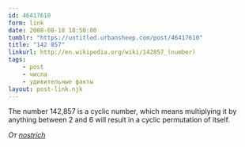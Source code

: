```yaml
---
id: 46417610
form: link
date: 2008-08-18 18:50:00
tumblr: "https://untitled.urbansheep.com/post/46417610"
title: "142 857"
linkurl: http://en.wikipedia.org/wiki/142857_(number)
tags:
    - post
    - числа
    - удивительные факты
layout: post-link.njk
---
```

<p>The number 142,857 is a cyclic number, which means multiplying it by anything between 2 and 6 will result in a cyclic permutation of itself.</p>

<p><em>От <a href="http://numblr.nostrich.net/post/45241032">nostrich</a></em></p>
